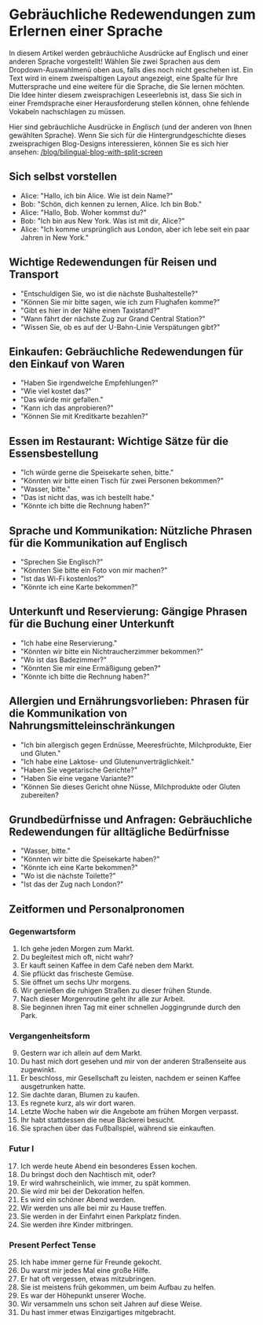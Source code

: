 # Gebräuchliche Redewendungen zum Erlernen einer Sprache

In diesem Artikel werden gebräuchliche Ausdrücke auf Englisch und einer anderen Sprache vorgestellt! Wählen Sie zwei Sprachen aus dem Dropdown-Auswahlmenü oben aus, falls dies noch nicht geschehen ist. Ein Text wird in einem zweispaltigen Layout angezeigt, eine Spalte für Ihre Muttersprache und eine weitere für die Sprache, die Sie lernen möchten. Die Idee hinter diesem zweisprachigen Leseerlebnis ist, dass Sie sich in einer Fremdsprache einer Herausforderung stellen können, ohne fehlende Vokabeln nachschlagen zu müssen.

Hier sind gebräuchliche Ausdrücke in _Englisch_ (und der anderen von Ihnen gewählten Sprache). Wenn Sie sich für die Hintergrundgeschichte dieses zweisprachigen Blog-Designs interessieren, können Sie es sich hier ansehen: [/blog/bilingual-blog-with-split-screen](/blog/bilingual-blog-with-split-screen)

## Sich selbst vorstellen

- Alice: "Hallo, ich bin Alice. Wie ist dein Name?"
- Bob: "Schön, dich kennen zu lernen, Alice. Ich bin Bob."
- Alice: "Hallo, Bob. Woher kommst du?"
- Bob: "Ich bin aus New York. Was ist mit dir, Alice?"
- Alice: "Ich komme ursprünglich aus London, aber ich lebe seit ein paar Jahren in New York."

## Wichtige Redewendungen für Reisen und Transport 

- "Entschuldigen Sie, wo ist die nächste Bushaltestelle?"
- "Können Sie mir bitte sagen, wie ich zum Flughafen komme?"
- "Gibt es hier in der Nähe einen Taxistand?"
- "Wann fährt der nächste Zug zur Grand Central Station?"
- "Wissen Sie, ob es auf der U-Bahn-Linie Verspätungen gibt?"

## Einkaufen: Gebräuchliche Redewendungen für den Einkauf von Waren

- "Haben Sie irgendwelche Empfehlungen?"
- "Wie viel kostet das?"
- "Das würde mir gefallen."
- "Kann ich das anprobieren?"
- "Können Sie mit Kreditkarte bezahlen?"

## Essen im Restaurant: Wichtige Sätze für die Essensbestellung

- "Ich würde gerne die Speisekarte sehen, bitte."
- "Könnten wir bitte einen Tisch für zwei Personen bekommen?"
- "Wasser, bitte."
- "Das ist nicht das, was ich bestellt habe."
- "Könnte ich bitte die Rechnung haben?"

## Sprache und Kommunikation: Nützliche Phrasen für die Kommunikation auf Englisch

- "Sprechen Sie Englisch?"
- "Könnten Sie bitte ein Foto von mir machen?"
- "Ist das Wi-Fi kostenlos?"
- "Könnte ich eine Karte bekommen?"

## Unterkunft und Reservierung: Gängige Phrasen für die Buchung einer Unterkunft

- "Ich habe eine Reservierung."
- "Könnten wir bitte ein Nichtraucherzimmer bekommen?"
- "Wo ist das Badezimmer?"
- "Könnten Sie mir eine Ermäßigung geben?"
- "Könnte ich bitte die Rechnung haben?"

## Allergien und Ernährungsvorlieben: Phrasen für die Kommunikation von Nahrungsmitteleinschränkungen

- "Ich bin allergisch gegen Erdnüsse, Meeresfrüchte, Milchprodukte, Eier und Gluten."
- "Ich habe eine Laktose- und Glutenunverträglichkeit."
- "Haben Sie vegetarische Gerichte?"
- "Haben Sie eine vegane Variante?"
- "Können Sie dieses Gericht ohne Nüsse, Milchprodukte oder Gluten zubereiten?

## Grundbedürfnisse und Anfragen: Gebräuchliche Redewendungen für alltägliche Bedürfnisse

- "Wasser, bitte."
- "Könnten wir bitte die Speisekarte haben?"
- "Könnte ich eine Karte bekommen?"
- "Wo ist die nächste Toilette?"
- "Ist das der Zug nach London?"

## Zeitformen und Personalpronomen

### Gegenwartsform

1. Ich gehe jeden Morgen zum Markt.
2. Du begleitest mich oft, nicht wahr?
3. Er kauft seinen Kaffee in dem Café neben dem Markt.
4. Sie pflückt das frischeste Gemüse.
5. Sie öffnet um sechs Uhr morgens.
6. Wir genießen die ruhigen Straßen zu dieser frühen Stunde.
7. Nach dieser Morgenroutine geht ihr alle zur Arbeit.
8. Sie beginnen ihren Tag mit einer schnellen Joggingrunde durch den Park.

### Vergangenheitsform

9. Gestern war ich allein auf dem Markt.
10. Du hast mich dort gesehen und mir von der anderen Straßenseite aus zugewinkt.
11. Er beschloss, mir Gesellschaft zu leisten, nachdem er seinen Kaffee ausgetrunken hatte.
12. Sie dachte daran, Blumen zu kaufen.
13. Es regnete kurz, als wir dort waren.
14. Letzte Woche haben wir die Angebote am frühen Morgen verpasst.
15. Ihr habt stattdessen die neue Bäckerei besucht.
16. Sie sprachen über das Fußballspiel, während sie einkauften.

### Futur I

17. Ich werde heute Abend ein besonderes Essen kochen.
18. Du bringst doch den Nachtisch mit, oder?
19. Er wird wahrscheinlich, wie immer, zu spät kommen.
20. Sie wird mir bei der Dekoration helfen.
21. Es wird ein schöner Abend werden.
22. Wir werden uns alle bei mir zu Hause treffen.
23. Sie werden in der Einfahrt einen Parkplatz finden.
24. Sie werden ihre Kinder mitbringen.

### Present Perfect Tense

25. Ich habe immer gerne für Freunde gekocht.
26. Du warst mir jedes Mal eine große Hilfe.
27. Er hat oft vergessen, etwas mitzubringen.
28. Sie ist meistens früh gekommen, um beim Aufbau zu helfen.
29. Es war der Höhepunkt unserer Woche.
30. Wir versammeln uns schon seit Jahren auf diese Weise.
31. Du hast immer etwas Einzigartiges mitgebracht.
